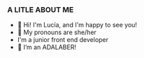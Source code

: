 ### A LITLE ABOUT ME 

- 👋 Hi! I'm Lucía, and I'm happy to see you!
- 👀 My pronouns are she/her
- I'm a junior front end developer
- 🌱 I’m an ADALABER!




<!---
ruadaslucia/ruadaslucia is a ✨ special ✨ repository because its `README.md` (this file) appears on your GitHub profile.
You can click the Preview link to take a look at your changes.
--->
